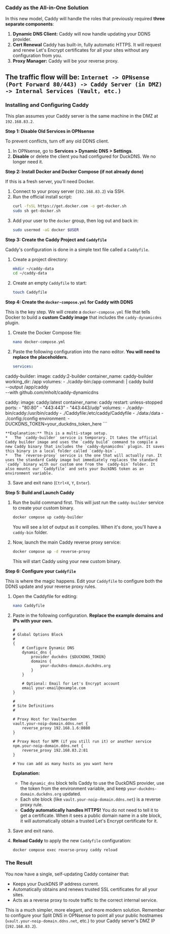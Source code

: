 ### **Caddy as the All-in-One Solution**

In this new model, Caddy will handle the roles that previously required **three separate components**:
1.  **Dynamic DNS Client:** Caddy will now handle updating your DDNS provider.
2.  **Cert Renewal** Caddy has built-in, fully automatic HTTPS. It will request and renew Let's Encrypt certificates for all your sites without any configuration from you.
3.  **Proxy Manager:** Caddy will be your reverse proxy.

**The traffic flow will be:**
`Internet -> OPNsense (Port Forward 80/443) -> Caddy Server (in DMZ) -> Internal Services (Vault, etc.)`
---

### **Installing and Configuring Caddy**

This plan assumes your Caddy server is the same machine in the DMZ at `192.168.83.2`.

**Step 1: Disable Old Services in OPNsense**

To prevent conflicts, turn off any old DDNS client.
1.  In OPNsense, go to **Services > Dynamic DNS > Settings**.
2.  **Disable** or delete the client you had configured for DuckDNS. We no longer need it.

**Step 2: Install Docker and Docker Compose (if not already done)**

If this is a fresh server, you'll need Docker.
1.  Connect to your proxy server (`192.168.83.2`) via SSH.
2.  Run the official install script:
    ```bash
    curl -fsSL https://get.docker.com -o get-docker.sh
    sudo sh get-docker.sh
    ```
3.  Add your user to the `docker` group, then log out and back in:
    ```bash
    sudo usermod -aG docker $USER
    ```

**Step 3: Create the Caddy Project and `Caddyfile`**

Caddy's configuration is done in a simple text file called a `Caddyfile`.

1.  Create a project directory:
    ```bash
    mkdir ~/caddy-data
    cd ~/caddy-data
    ```

2.  Create an empty `Caddyfile` to start:
    ```bash
    touch Caddyfile
    ```

**Step 4: Create the `docker-compose.yml` for Caddy with DDNS**

This is the key step. We will create a `docker-compose.yml` file that tells Docker to build a **custom Caddy image** that includes the `caddy-dynamicdns` plugin.

1.  Create the Docker Compose file:
    ```bash
    nano docker-compose.yml
    ```

2.  Paste the following configuration into the nano editor. **You will need to replace the placeholders.**

    ```yaml
    services:
  caddy-builder:
    image: caddy:2-builder
    container_name: caddy-builder
    working_dir: /app
    volumes:
      - ./caddy-bin:/app
    command: |
      caddy build \
        --output /app/caddy \
        --with github.com/mholt/caddy-dynamicdns

  caddy:
    image: caddy:latest
    container_name: caddy
    restart: unless-stopped
    ports:
      - "80:80"
      - "443:443"
      - "443:443/udp"
    volumes:
      - ./caddy-bin/caddy:/usr/bin/caddy
      - ./Caddyfile:/etc/caddy/Caddyfile
      - ./data:/data
      - ./config:/config
    environment:
      - DUCKDNS_TOKEN=your_duckdns_token_here
    ```

    **Explanation:** This is a multi-stage setup.
    *   The `caddy-builder` service is temporary. It takes the official Caddy builder image and uses the `caddy build` command to compile a new Caddy binary that includes the `caddy-dynamicdns` plugin. It saves this binary in a local folder called `caddy-bin`.
    *   The `reverse-proxy` service is the one that will actually run. It uses the standard Caddy image but immediately replaces the standard `caddy` binary with our custom one from the `caddy-bin` folder. It also mounts our `Caddyfile` and sets your DuckDNS token as an environment variable.

3.  Save and exit nano (`Ctrl+X`, `Y`, `Enter`).

**Step 5: Build and Launch Caddy**

1.  Run the build command first. This will just run the `caddy-builder` service to create your custom binary.

    ```bash
    docker compose up caddy-builder
    ```
    You will see a lot of output as it compiles. When it's done, you'll have a `caddy-bin` folder.

2.  Now, launch the main Caddy reverse proxy service:

    ```bash
    docker compose up -d reverse-proxy
    ```
    This will start Caddy using your new custom binary.

**Step 6: Configure your `Caddyfile`**

This is where the magic happens. Edit your `Caddyfile` to configure both the DDNS update and your reverse proxy rules.

1.  Open the Caddyfile for editing:
    ```bash
    nano Caddyfile
    ```
2.  Paste in the following configuration. **Replace the example domains and IPs with your own.**

    ```caddy
    #
    # Global Options Block
    #
    {
        # Configure Dynamic DNS
        dynamic_dns {
            provider duckdns {$DUCKDNS_TOKEN}
            domains {
                your-duckdns-domain.duckdns.org
            }
        }

        # Optional: Email for Let's Encrypt account
        email your-email@example.com
    }

    #
    # Site Definitions
    #

    # Proxy Host for Vaultwarden
    vault.your-noip-domain.ddns.net {
        reverse_proxy 192.168.1.6:8080
    }

    # Proxy Host for NPM (if you still run it) or another service
    npm.your-noip-domain.ddns.net {
        reverse_proxy 192.168.83.2:81
    }

    # You can add as many hosts as you want here
    ```

    **Explanation:**
    *   The `dynamic_dns` block tells Caddy to use the DuckDNS provider, use the token from the environment variable, and keep `your-duckdns-domain.duckdns.org` updated.
    *   Each site block (like `vault.your-noip-domain.ddns.net`) is a reverse proxy rule.
    *   **Caddy automatically handles HTTPS!** You do not need to tell it to get a certificate. When it sees a public domain name in a site block, it will automatically obtain a trusted Let's Encrypt certificate for it.

3.  Save and exit nano.

4.  **Reload Caddy** to apply the new `Caddyfile` configuration:

    ```bash
    docker compose exec reverse-proxy caddy reload
    ```

### **The Result**

You now have a single, self-updating Caddy container that:
*   Keeps your DuckDNS IP address current.
*   Automatically obtains and renews trusted SSL certificates for all your sites.
*   Acts as a reverse proxy to route traffic to the correct internal service.

This is a much simpler, more elegant, and more modern solution. Remember to configure your Split DNS in OPNsense to point all your public hostnames (`vault.your-noip-domain.ddns.net`, etc.) to your Caddy server's DMZ IP (`192.168.83.2`).
